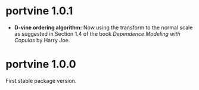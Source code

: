 # portvine 1.0.1

- **D-vine ordering algorithm:** Now using the transform to the normal scale as suggested in Section 1.4 of the book *Dependence Modeling with Copulas* by Harry Joe.

# portvine 1.0.0

First stable package version.
